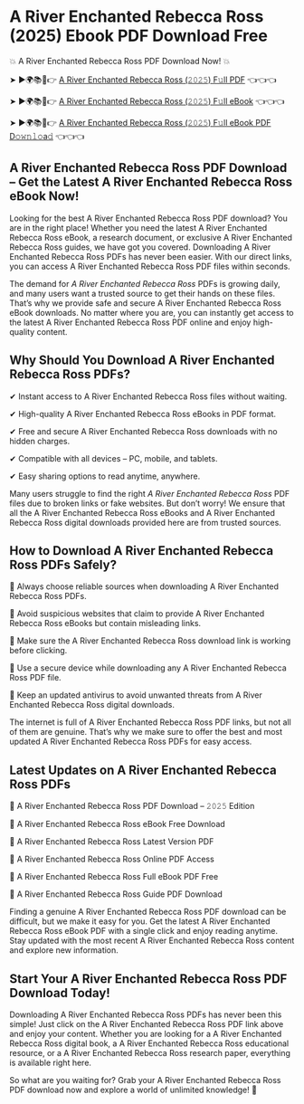 # A River Enchanted Rebecca Ross (2025) Ebook PDF Download Free

💥 A River Enchanted Rebecca Ross PDF Download Now! 💥

➤ ►🌍📚📱👉 [A River Enchanted Rebecca Ross (𝟸𝟶𝟸𝟻) F𝚞ll PDF](https://getpdf.xyz/a-river-enchanted-rebecca-ross) 👈👈👈


➤ ►🌍📚📱👉 [A River Enchanted Rebecca Ross (𝟸𝟶𝟸𝟻) F𝚞ll eBook](https://getpdf.xyz/a-river-enchanted-rebecca-ross) 👈👈👈


➤ ►🌍📚📱👉 [A River Enchanted Rebecca Ross (𝟸𝟶𝟸𝟻) F𝚞ll eBook PDF D𝚘𝚠𝚗𝚕𝚘a𝚍](https://getpdf.xyz/a-river-enchanted-rebecca-ross) 👈👈👈


## A River Enchanted Rebecca Ross PDF Download – Get the Latest A River Enchanted Rebecca Ross eBook Now!

Looking for the best A River Enchanted Rebecca Ross PDF download? You are in the right place! Whether you need the latest A River Enchanted Rebecca Ross eBook, a research document, or exclusive A River Enchanted Rebecca Ross guides, we have got you covered. Downloading A River Enchanted Rebecca Ross PDFs has never been easier. With our direct links, you can access A River Enchanted Rebecca Ross PDF files within seconds.

The demand for *A River Enchanted Rebecca Ross* PDFs is growing daily, and many users want a trusted source to get their hands on these files. That’s why we provide safe and secure A River Enchanted Rebecca Ross eBook downloads. No matter where you are, you can instantly get access to the latest A River Enchanted Rebecca Ross PDF online and enjoy high-quality content.

## Why Should You Download A River Enchanted Rebecca Ross PDFs?

✔ Instant access to A River Enchanted Rebecca Ross files without waiting.

✔ High-quality A River Enchanted Rebecca Ross eBooks in PDF format.

✔ Free and secure A River Enchanted Rebecca Ross downloads with no hidden charges.

✔ Compatible with all devices – PC, mobile, and tablets.

✔ Easy sharing options to read anytime, anywhere.

Many users struggle to find the right *A River Enchanted Rebecca Ross* PDF files due to broken links or fake websites. But don’t worry! We ensure that all the A River Enchanted Rebecca Ross eBooks and A River Enchanted Rebecca Ross digital downloads provided here are from trusted sources.

## How to Download A River Enchanted Rebecca Ross PDFs Safely?

📌 Always choose reliable sources when downloading A River Enchanted Rebecca Ross PDFs.

📌 Avoid suspicious websites that claim to provide A River Enchanted Rebecca Ross eBooks but contain misleading links.

📌 Make sure the A River Enchanted Rebecca Ross download link is working before clicking.

📌 Use a secure device while downloading any A River Enchanted Rebecca Ross PDF file.

📌 Keep an updated antivirus to avoid unwanted threats from A River Enchanted Rebecca Ross digital downloads.

The internet is full of A River Enchanted Rebecca Ross PDF links, but not all of them are genuine. That’s why we make sure to offer the best and most updated A River Enchanted Rebecca Ross PDFs for easy access.

## Latest Updates on A River Enchanted Rebecca Ross PDFs

🔹 A River Enchanted Rebecca Ross PDF Download – 𝟸𝟶𝟸𝟻 Edition

🔹 A River Enchanted Rebecca Ross eBook Free Download

🔹 A River Enchanted Rebecca Ross Latest Version PDF

🔹 A River Enchanted Rebecca Ross Online PDF Access

🔹 A River Enchanted Rebecca Ross Full eBook PDF Free

🔹 A River Enchanted Rebecca Ross Guide PDF Download

Finding a genuine A River Enchanted Rebecca Ross PDF download can be difficult, but we make it easy for you. Get the latest A River Enchanted Rebecca Ross eBook PDF with a single click and enjoy reading anytime. Stay updated with the most recent A River Enchanted Rebecca Ross content and explore new information.

## Start Your A River Enchanted Rebecca Ross PDF Download Today!

Downloading A River Enchanted Rebecca Ross PDFs has never been this simple! Just click on the A River Enchanted Rebecca Ross PDF link above and enjoy your content. Whether you are looking for a A River Enchanted Rebecca Ross digital book, a A River Enchanted Rebecca Ross educational resource, or a A River Enchanted Rebecca Ross research paper, everything is available right here.

So what are you waiting for? Grab your A River Enchanted Rebecca Ross PDF download now and explore a world of unlimited knowledge! 🚀
